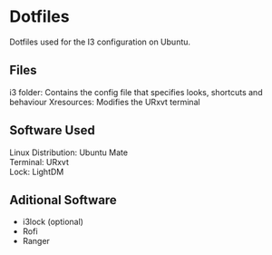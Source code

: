 # Dotfiles
Dotfiles used for the I3 configuration on Ubuntu.

## Files

i3 folder: Contains the config file that specifies looks, shortcuts and behaviour
Xresources: Modifies the URxvt terminal

## Software Used

Linux Distribution: Ubuntu Mate <br />
Terminal: URxvt <br />
Lock: LightDM

## Aditional Software
 - i3lock (optional)
 - Rofi
 - Ranger
